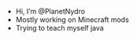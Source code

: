 - Hi, I’m @PlanetNydro
- Mostly working on Minecraft mods
- Trying to teach myself java

<!---
PlanetNydro/PlanetNydro is a ✨ special ✨ repository because its `README.md` (this file) appears on your GitHub profile.
You can click the Preview link to take a look at your changes.
--->
